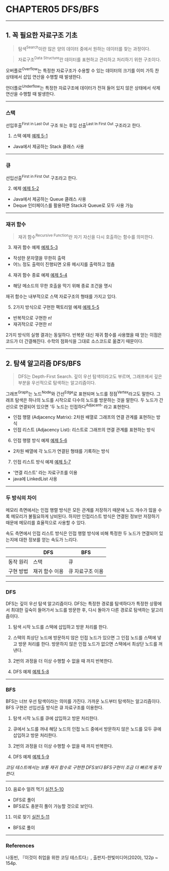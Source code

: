 # CHAPTER05 DFS/BFS

---

## 1. 꼭 필요한 자료구조 기초

> 탐색<sup>Search</sup>이란 많은 양의 데이터 중에서 원하는 데이터를 찾는 과정이다.

> 자료구조<sup>Data Structure</sup>란 데이터를 표현하고 관리하고 처리하기 위한 구조이다.

오버플로<sup>Overflow</sup>는 특정한 자료구조가 수용할 수 있는 데이터의 크기를 이미 가득 찬 상태에서 삽입 연산을 수행할 때 발생한다.

언더플로<sup>Underflow</sup>는 특정한 자료구조에 데이터가 전혀 들어 있지 않은 상태에서 삭제 연산을 수행할 때 발생한다.

---

### 스택
선입후출<sup>First in Last Out</sup> 구조 또는 후입 선출<sup>Last In First Out</sup> 구조라고 한다.
1. 스택 예제 [예제 5-1](https://github.com/hyeonic/algorithm/blob/main/src/main/java/me/hyeonic/algorithm/thisiscodingtest/chapter05/Example5_1.java)
 - Java에서 제공하는 Stack 클래스 사용

---

### 큐
선입선출<sup>First in First Out</sup> 구조라고 한다.

2.  예제 [예제 5-2](https://github.com/hyeonic/algorithm/blob/main/src/main/java/me/hyeoni큐algorithm/thisiscodingtest/chapter05/Example5_2.java)
 - Java에서 제공하는 Queue 클래스 사용
 - Deque 인터페이스를 활용하면 Stack과 Queue로 모두 사용 가능

---

### 재귀 함수
> 재귀 함수<sup>Recursive Function</sup>란 자기 자신을 다시 호출하는 함수를 의미한다.

3. 재귀 함수 예제 [예제 5-3](https://github.com/hyeonic/algorithm/blob/main/src/main/java/me/hyeonic/algorithm/thisiscodingtest/chapter05/Example5_3.java)
 - 작성한 문자열을 무한히 출력
 - 어느 정도 출력이 진행되면 오류 메시지를 출력하고 멈춤

4. 재귀 함수 종료 예제 [예제 5-4](https://github.com/hyeonic/algorithm/blob/main/src/main/java/me/hyeonic/algorithm/thisiscodingtest/chapter05/Example5_4.java)
 - 해당 메소드의 무한 호출을 막기 위해 종료 조건을 명시

재귀 함수는 내부적으로 스택 자료구조의 형태를 가지고 있다.

5. 2가지 방식으로 구현한 팩토리얼 예제 [예제 5-5](https://github.com/hyeonic/algorithm/blob/main/src/main/java/me/hyeonic/algorithm/thisiscodingtest/chapter05/Example5_5.java)
 - 반복적으로 구현한 n!
 - 재귀적으로 구현한 n!

2가지 방식의 실행 결과는 동일하다. 반복문 대신 재귀 함수를 사용했을 때 얻는 이점은 코드가 더 간결해진다.
수학의 점화식을 그대로 소스코드로 옮겼기 때문이다.

---

## 2. 탐색 알고리즘 DFS/BFS
> DFS는 Depth-First Search. 깊이 우선 탐색이라고도 부르며, 그래프에서 깊은 부분을 우선적으로 탐색하는 알고리즘이다.

그래프<sup>Graph</sup>는 노드<sup>Node</sup>와 간선<sup>Edge</sup>로 표현되며 노드를 정점<sup>Vertex</sup>라고도 말한다.
그래프 탐색은 하나의 노드를 시작으로 다수의 노드를 방문하는 것을 말한다. 두 노드가 간선으로 연결되어 있으면 '두 노드는 인접하다<sup>Adjacent</sup>'
라고 표현한다.

 - 인접 행렬 (Adjacency Matrix): 2차원 배열로 그래프의 연결 관계를 표현하는 방식
 - 인접 리스트 (Adjacency List): 리스트로 그래프의 연결 관계를 표현하는 방식

6. 인접 행렬 방식 예제 [예제 5-6](https://github.com/hyeonic/algorithm/blob/main/src/main/java/me/hyeonic/algorithm/thisiscodingtest/chapter05/Example5_6.java)
 - 2차원 배열에 각 노드가 연결된 형태를 기록하는 방식

7. 인접 리스트 방식 예제 [예제 5-7](https://github.com/hyeonic/algorithm/blob/main/src/main/java/me/hyeonic/algorithm/thisiscodingtest/chapter05/Example5_7.java)
 - '연결 리스트' 라는 자료구조를 이용
 - java에 LinkedList 사용

---

### 두 방식의 차이

메모리 측면에서는 인접 행렬 방식은 모든 관계를 저장하기 때문에 노드 개수가 많을 수록 메모리가 불필요하게 낭비된다.
하지만 인접리스트 방식은 연결된 정보만 저장하기 때문에 메모리를 효율적으로 사용할 수 있다.

속도 측면에서 인접 리스트 방식은 인접 행렬 방식에 비해 특정한 두 노드가 연결되어 있는지에 대한 정보를 얻는 속도가 느리다.

||DFS|BFS|
|---|---|---|
|동작 원리|스택|큐|
|구현 방법|재귀 함수 이용|큐 자료구조 이용|

---

### DFS
DFS는 깊이 우선 탐색 알고리즘이다. DFS는 특정한 경로를 탐색하다가 특정한 상황에서 최대한 깊숙이 들어가서 노드를 방문한 후, 
다시 돌아가 다른 경로로 탐색하는 알고리즘이다.

 1. 탐색 시작 노드를 스택에 삽입하고 방문 처리를 한다.
 2. 스택의 최상단 노드에 방문하지 않은 인접 노드가 있으면 그 인접 노드를 스택에 넣고 방문 처리를 한다. 방문하지 않은 인접 노드가 없으면 스택에서 최상단 노드를 꺼낸다.
 3. 2번의 과정을 더 이상 수행할 수 없을 때 까지 반복한다.

8. DFS 예제 [예제 5-8](https://github.com/hyeonic/algorithm/blob/main/src/main/java/me/hyeonic/algorithm/thisiscodingtest/chapter05/Example5_8.java)

---

### BFS
BFS는 너브 우선 탐색이라는 의미를 가진다. 가까운 노드부터 탐색하는 알고리즘이다. BFS 구현은 선입선출 방식은 큐 자료구조를 이용한다.

 1. 탐색 시작 노드를 큐에 삽입하고 방문 처리한다.
 2. 큐에서 노드를 꺼내 해당 노드의 인접 노드 중에서 방문하지 않은 노드를 모두 큐에 삽입하고 방문 처리한다.
 3. 2번의 과정을 더 이상 수행할 수 없을 때 까지 반복한다.

9. DFS 예제 [예제 5-9](https://github.com/hyeonic/algorithm/blob/main/src/main/java/me/hyeonic/algorithm/thisiscodingtest/chapter05/Example5_9.java)

*코딩 테스트에서는 보통 재귀 함수로 구현한 DFS보다 BFS구현이 조금 더 빠르게 동작한다.*

---

10. 음료수 얼려 먹기 [실전 5-10](https://github.com/hyeonic/algorithm/blob/main/src/main/java/me/hyeonic/algorithm/thisiscodingtest/chapter05/Practice5_10.java)
 - DFS로 풀이
 - BFS로도 충분히 풀이 가능할 것으로 보인다.

11. 미로 찾기 [실전 5-11](https://github.com/hyeonic/algorithm/blob/main/src/main/java/me/hyeonic/algorithm/thisiscodingtest/chapter05/Practice5_11.java)
 - BFS로 풀이

---
### References

나동빈, 『이것이 취업을 위한 코딩 테스트다』, 출판지-한빛미디어(2020), 122p ~ 154p.